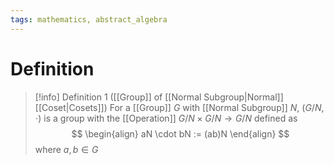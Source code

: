 ```yaml
---
tags: mathematics, abstract_algebra
---
```


# Definition

> [!info] Definition 1 ([[Group]] of [[Normal Subgroup|Normal]] [[Coset|Cosets]])
> For a [[Group]] $G$ with [[Normal Subgroup]] $N$, $(G/N, \cdot)$ is a group with the [[Operation]] $G/N \times G/N \rightarrow G/N$ defined as
> $$
> \begin{align}
> aN \cdot bN := (ab)N
> \end{align}
> $$
> where $a, b \in G$